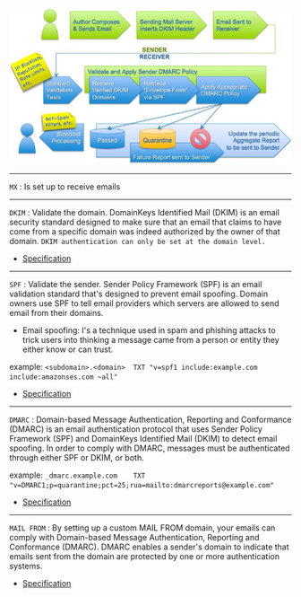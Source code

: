 ![DMARC](DMARC_author-to-recipient_flow.jpg)

---
`MX` : Is set up to receive emails


---
`DKIM` : Validate the domain.
      DomainKeys Identified Mail (DKIM) is an email security standard designed to make sure that an email that claims to have come from a specific domain was indeed authorized by the owner of that domain.
      `DKIM authentication can only be set at the domain level.` 

- [Specification](https://docs.aws.amazon.com/ses/latest/dg/send-email-authentication-dkim.html)

---
`SPF` : Validate the sender.
      Sender Policy Framework (SPF) is an email validation standard that's designed to prevent email spoofing. 
      Domain owners use SPF to tell email providers which servers are allowed to send email from their domains. 
- Email spoofing: I's a technique used in spam and phishing attacks to trick users into thinking a message came from a person or entity they either know or can trust.

example: `<subdomain>.<domain>	TXT	"v=spf1 include:example.com include:amazonses.com ~all"`
- [Specification](https://docs.aws.amazon.com/ses/latest/dg/send-email-authentication-spf.html)

---
`DMARC` : Domain-based Message Authentication, Reporting and Conformance (DMARC) is an email authentication protocol that uses Sender Policy Framework (SPF) and DomainKeys Identified Mail (DKIM) to detect email spoofing. 
      In order to comply with DMARC, messages must be authenticated through either SPF or DKIM, or both.

example: `_dmarc.example.com	TXT	"v=DMARC1;p=quarantine;pct=25;rua=mailto:dmarcreports@example.com"`
- [Specification](https://docs.aws.amazon.com/ses/latest/dg/send-email-authentication-dmarc.html)

---
`MAIL FROM` : By setting up a custom MAIL FROM domain, your emails can comply with Domain-based Message Authentication, Reporting and Conformance (DMARC). DMARC enables a sender's domain to indicate that emails sent from the domain are protected by one or more authentication systems.

- [Specification](https://docs.aws.amazon.com/ses/latest/dg/mail-from.html)
